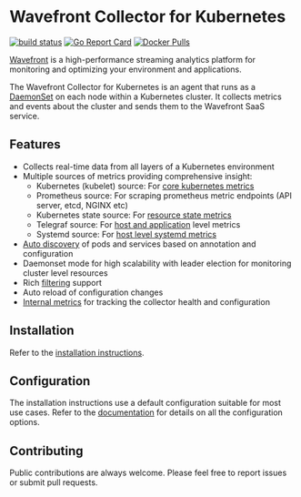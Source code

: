 # Wavefront Collector for Kubernetes
[![build status][ci-img]][ci] [![Go Report Card][go-report-img]][go-report] [![Docker Pulls][docker-pull-img]][docker-img]

[Wavefront](https://docs.wavefront.com) is a high-performance streaming analytics platform for monitoring and optimizing your environment and applications.

The Wavefront Collector for Kubernetes is an agent that runs as a [DaemonSet](https://kubernetes.io/docs/concepts/workloads/controllers/daemonset/) on each node within a Kubernetes cluster. It collects metrics and events about the cluster and sends them to the Wavefront SaaS service.

## Features
* Collects real-time data from all layers of a Kubernetes environment
* Multiple sources of metrics providing comprehensive insight:
  - Kubernetes (kubelet) source: For [core kubernetes metrics](https://github.com/wavefrontHQ/wavefront-kubernetes-collector/blob/master/docs/metrics.md#kubernetes-source)
  - Prometheus source: For scraping prometheus metric endpoints (API server, etcd, NGINX etc)
  - Kubernetes state source: For [resource state metrics](https://github.com/wavefrontHQ/wavefront-collector-for-kubernetes/blob/master/docs/metrics.md#kubernetes-state-source)    
  - Telegraf source: For [host and application](https://github.com/wavefrontHQ/wavefront-kubernetes-collector/blob/master/docs/metrics.md#telegraf-source) level metrics
  - Systemd source: For [host level systemd metrics](https://github.com/wavefrontHQ/wavefront-kubernetes-collector/blob/master/docs/metrics.md#systemd-source)
* [Auto discovery](https://github.com/wavefrontHQ/wavefront-kubernetes-collector/blob/master/docs/discovery.md) of pods and services based on annotation and configuration
* Daemonset mode for high scalability with leader election for monitoring cluster level resources
* Rich [filtering](https://github.com/wavefrontHQ/wavefront-kubernetes-collector/blob/master/docs/filtering.md) support
* Auto reload of configuration changes
* [Internal metrics](https://github.com/wavefrontHQ/wavefront-kubernetes-collector/blob/master/docs/metrics.md#collector-health-metrics) for tracking the collector health and configuration

## Installation

Refer to the [installation instructions](https://docs.wavefront.com/kubernetes.html#kubernetes-setup).

## Configuration

The installation instructions use a default configuration suitable for most use cases. Refer to the [documentation](https://github.com/wavefrontHQ/wavefront-kubernetes-collector/tree/master/docs) for details on all the configuration options.

## Contributing
Public contributions are always welcome. Please feel free to report issues or submit pull requests.

[ci-img]: https://travis-ci.com/wavefrontHQ/wavefront-collector-for-kubernetes.svg?branch=master
[ci]: https://travis-ci.com/wavefrontHQ/wavefront-collector-for-kubernetes
[go-report-img]: https://goreportcard.com/badge/github.com/wavefronthq/wavefront-kubernetes-collector
[go-report]: https://goreportcard.com/report/github.com/wavefronthq/wavefront-kubernetes-collector
[docker-pull-img]: https://img.shields.io/docker/pulls/wavefronthq/wavefront-kubernetes-collector.svg?logo=docker
[docker-img]: https://hub.docker.com/r/wavefronthq/wavefront-kubernetes-collector/
